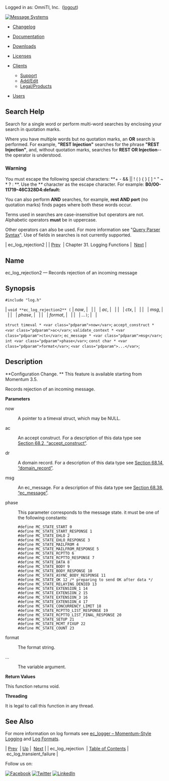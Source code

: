 Logged in as: OmniTI, Inc.  ([logout](https://support.messagesystems.com/logout.php))

[![Message Systems](https://support.messagesystems.com/images/ms-white205.png)](https://support.messagesystems.com/start.php) 

*   [Changelog](https://support.messagesystems.com/start.php?show=changelog)
*   [Documentation](https://support.messagesystems.com/docs/)
*   [Downloads](https://support.messagesystems.com/start.php)

*   [Licenses](https://support.messagesystems.com/license_summary.php)
*   <a href="">Clients</a>
    *   [Support](https://support.messagesystems.com/cs.php)
    *   [Add/Edit](https://support.messagesystems.com/edit_client.php)
    *   [Legal/Products](https://support.messagesystems.com/edit_products.php)
*   [Users](https://support.messagesystems.com/edit_customer.php)

## Search Help

Search for a single word or perform multi-word searches by enclosing your search in quotation marks.

Where you have multiple words but no quotation marks, an **OR** search is performed. For example, **"REST Injection"** searches for the phrase **"REST Injection"**, and, without quotation marks, searches for **REST OR Injection**--the operator is understood.

### Warning

You must escape the following special characters: **+ - && || ! ( ) { } [ ] ^ " ~ * ? : \**. Use the **\** character as the escape character. For example: **B0/00-11719-46C328D4\:default\:**

You can also perform **AND** searches, for example, **rest AND port** (no quotation marks) finds pages where both these words occur.

Terms used in searches are case-insensitive but operators are not. Alphabetic operators **must** be in uppercase.

Other operators can also be used. For more information see "[Query Parser Syntax](https://lucene.apache.org/core/old_versioned_docs/versions/3_0_0/queryparsersyntax.html)". Use of fields in searches is not currently supported.

| ec_log_rejection2 |
| [Prev](apis.ec_log_rejection.php)  | Chapter 31. Logging Functions |  [Next](apis.ec_log_transient_failure.php) |

<a name="apis.ec_log_rejection2"></a>
## Name

ec_log_rejection2 — Records rejection of an incoming message

## Synopsis

`#include "log.h"`

| `void **ec_log_rejection2** (` | <var class="pdparam">now</var>, |   |
|   | <var class="pdparam">ac</var>, |   |
|   | <var class="pdparam">ctx</var>, |   |
|   | <var class="pdparam">msg</var>, |   |
|   | <var class="pdparam">phase</var>, |   |
|   | <var class="pdparam">format</var>, |   |
|   | <var class="pdparam">...</var>`)`; |   |

`struct timeval * <var class="pdparam">now</var>`;
`accept_construct * <var class="pdparam">ac</var>`;
`validate_context * <var class="pdparam">ctx</var>`;
`ec_message * <var class="pdparam">msg</var>`;
`int <var class="pdparam">phase</var>`;
`const char * <var class="pdparam">format</var>`;
`<var class="pdparam">...</var>`;<a name="idp26775872"></a>
## Description

**Configuration Change. ** This feature is available starting from Momentum 3.5.

Records rejection of an incoming message.

**Parameters**

<dl class="variablelist">

<dt>now</dt>

<dd>

A pointer to a timeval struct, which may be NULL.

</dd>

<dt>ac</dt>

<dd>

An accept construct. For a description of this data type see [Section 68.2, “accept_construct”](structs.accept_construct.php "68.2. accept_construct").

</dd>

<dt>dr</dt>

<dd>

A domain record. For a description of this data type see [Section 68.14, “domain_record”](structs.domain_record.php "68.14. domain_record").

</dd>

<dt>msg</dt>

<dd>

An ec_message. For a description of this data type see [Section 68.38, “ec_message”](structs.ec_message.php "68.38. ec_message").

</dd>

<dt>phase</dt>

<dd>

This parameter corresponds to the message state. it must be one of the following constants:

```
#define MC_STATE_START 0
#define MC_STATE_START_RESPONSE 1
#define MC_STATE_EHLO 2
#define MC_STATE_EHLO_RESPONSE 3
#define MC_STATE_MAILFROM 4
#define MC_STATE_MAILFROM_RESPONSE 5
#define MC_STATE_RCPTTO 6
#define MC_STATE_RCPTTO_RESPONSE 7
#define MC_STATE_DATA 8
#define MC_STATE_BODY 9
#define MC_STATE_BODY_RESPONSE 10
#define MC_STATE_ASYNC_BODY_RESPONSE 11
#define MC_STATE_OK 12 /* preparing to send OK after data */
#define MC_STATE_RELAYING_DENIED 13
#define MC_STATE_EXTENSION_1 14
#define MC_STATE_EXTENSION_2 15
#define MC_STATE_EXTENSION_3 16
#define MC_STATE_EXTENSION_4 17
#define MC_STATE_CONCURRENCY_LIMIT 18
#define MC_STATE_RCPTTO_LIST_RESPONSE 19
#define MC_STATE_RCPTTO_LIST_FINAL_RESPONSE 20
#define MC_STATE_SETUP 21
#define MC_STATE_MCMT_FIXUP 22
#define MC_STATE_COUNT 23
```
</dd>

<dt>format</dt>

<dd>

The format string.

</dd>

<dt>...</dt>

<dd>

The variable argument.

</dd>

</dl>

**Return Values**

This function returns void.

**Threading**

It is legal to call this function in any thread.

<a name="idp26797872"></a>
## See Also

For more information on log formats see [ec_logger – Momentum-Style Logging](https://support.messagesystems.com/docs/web-ref/modules.ec_logger.php) and [Log Formats](https://support.messagesystems.com/docs/web-ref/log_formats.php).

| [Prev](apis.ec_log_rejection.php)  | [Up](logging.php) |  [Next](apis.ec_log_transient_failure.php) |
| ec_log_rejection  | [Table of Contents](index.php) |  ec_log_transient_failure |

Follow us on:

[![Facebook](https://support.messagesystems.com/images/icon-facebook.png)](http://www.facebook.com/messagesystems) [![Twitter](https://support.messagesystems.com/images/icon-twitter.png)](http://twitter.com/#!/MessageSystems) [![LinkedIn](https://support.messagesystems.com/images/icon-linkedin.png)](http://www.linkedin.com/company/message-systems)